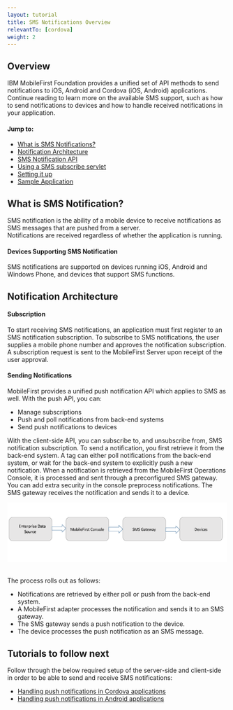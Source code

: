 ```yaml
---
layout: tutorial
title: SMS Notifications Overview
relevantTo: [cordova]
weight: 2
---
```

## Overview
IBM MobileFirst Foundation provides a unified set of API methods to send notifications to iOS, Android and Cordova (iOS, Android) applications. Continue reading to learn more on the available SMS support, such as how to send notifications to devices and how to handle received notifications in your application.

#### Jump to:
* [What is SMS Notifications?](#what-is-sms-notification) 
* [Notification Architecture](#notification-architecture)
* [SMS Notification API](#sms-notification-api)   
* [Using a SMS subscribe servlet](#using-a-sms-subscribe-servlet)     
* [Setting it up](#setting-it-up) 
* [Sample Application](#sample-application)

## What is SMS Notification?
SMS notification is the ability of a mobile device to receive notifications as SMS messages that are pushed from a server.  
Notifications are received regardless of whether the application is running.

#### Devices Supporting SMS Notification
SMS notifications are supported on devices running iOS, Android and Windows Phone, and devices that support SMS functions.

## Notification Architecture
    
#### Subscription
To start receiving SMS notifications, an application must first register to an SMS notification subscription. To subscribe to SMS notifications, the user supplies a mobile phone number and approves the notification subscription. A subscription request is sent to the MobileFirst Server upon receipt of the user approval.

#### Sending Notifications
MobileFirst provides a unified push notification API which applies to SMS as well. With the push API, you can:

 - Manage subscriptions
 - Push and poll notifications from back-end systems  
 - Send push notifications to devices

 With the client-side API, you can subscribe to, and unsubscribe from, SMS notification subscription. To send a notification, you first retrieve it from the back-end system. A tag can either poll notifications from the back-end system, or wait for the back-end system to explicitly push a new notification. When a notification is retrieved from the MobileFirst Operations Console, it is processed and sent through a preconfigured SMS gateway. You can add extra security in the console preprocess notifications. The SMS gateway receives the notification and sends it to a device.

 ![Flow of sending SMS notifications](sending-notifications.png)
 <img alt="" src="" style="float:centre"/>

 The process rolls out as follows:

* Notifications are retrieved by either poll or push from the back-end system.
* A MobileFirst adapter processes the notification and sends it to an SMS gateway.
* The SMS gateway sends a push notification to the device.
* The device processes the push notification as an SMS message.

## Tutorials to follow next
Follow through the below required setup of the server-side and client-side in order to be able to send and receive SMS notifications:

* [Handling push notifications in Cordova applications](../handling-sms-notifications-in-cordova)
* [Handling push notifications in Android applications](../handling-push-notifications-in-android)

